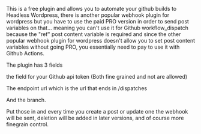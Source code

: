 This is a free plugin and allows you to automate your github builds to Headless Wordpress, there is another popular webhook plugin for wordpress but you have to use the paid PRO version
in order to send post variables on that... meaning you can't use it for Github workflow_dispatch because the "ref" post content variable is required and since the other popular webhook
plugin for wordpress doesn't allow you to set post content variables without going PRO, you essentially need to pay to use it with Github Actions.

The plugin has 3 fields

the field for your Github api token (Both fine grained and not are allowed)

The endpoint url which is the url that ends in /dispatches

And the branch.

Put those in and every time you create a post or update one the webhook will be sent, deletion will be added in later versions, and of course more finegrain control.